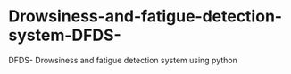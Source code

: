 # Drowsiness-and-fatigue-detection-system-DFDS-
DFDS- Drowsiness and fatigue detection system using python
